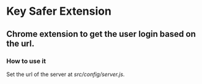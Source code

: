 <h1>Key Safer Extension</h1>

<h2>Chrome extension to get the user login based on the url.</h2>

<h3>How to use it</h3>
<p>Set the url of the server at <i>src/config/server.js</i>.</p>